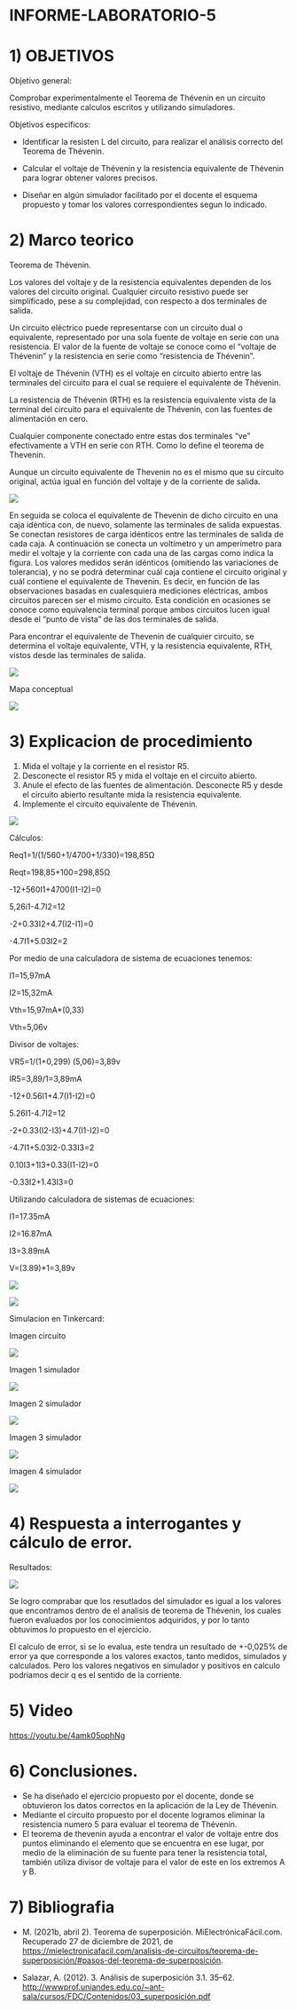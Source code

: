 # INFORME-LABORATORIO-5

# 1) OBJETIVOS

 Objetivo general:

Comprobar experimentalmente el Teorema de Thévenin en un circuito resistivo, mediante calculos escritos y utilizando simuladores.

Objetivos especificos:

- Identificar la resisten L del circuito, para realizar el análisis correcto del Teorema de Thévenin.

- Calcular el voltaje de Thévenin y la resistencia equivalente de Thévenin para lograr obtener valores precisos. 

- Diseñar en algún simulador facilitado por el docente el esquema propuesto y tomar los valores correspondientes segun lo indicado.



# 2) Marco teorico

Teorema de Thévenin.

Los valores del voltaje y de la resistencia equivalentes dependen de los valores del circuito original. Cualquier circuito resistivo puede ser simplificado, pese a su complejidad, con respecto a dos terminales de salida. 

Un circuito eléctrico puede representarse con un circuito dual o equivalente, representado por una sola fuente de voltaje en serie con  una resistencia. El valor de la fuente de voltaje se conoce como el “voltaje de Thévenin” y la resistencia en serie como “resistencia de Thévenin”.

El voltaje de Thévenin (VTH) es el voltaje en circuito abierto entre las terminales del circuito para el cual se requiere el equivalente de Thévenin.

La resistencia de Thévenin (RTH) es la resistencia equivalente vista de la terminal del circuito para el equivalente de Thévenin, con las fuentes de alimentación en cero.

Cualquier componente conectado entre estas dos terminales “ve” efectivamente a VTH en serie con RTH. Como lo define el teorema de Thevenin.

Aunque un circuito equivalente de Thevenin no es el mismo que su circuito original, actúa igual en función del voltaje y de la corriente de salida.

![](https://github.com/spcueva1/INFORME-LABORATORIO-5/blob/dfe1c5e500878581c7cbd3a39059fa1713306556/INF%205%20MT/MT%201.png)

En seguida se coloca el equivalente de Thevenin de dicho circuito en una caja idéntica con, de nuevo, solamente las terminales de salida expuestas. Se conectan resistores de carga idénticos entre las terminales de salida de cada caja. A continuación se conecta un voltímetro y un amperímetro para medir el voltaje y la corriente con cada una de las cargas como indica la figura. Los valores medidos serán idénticos (omitiendo las variaciones de tolerancia), y no se podrá determinar cuál caja contiene el circuito original y cuál
contiene el equivalente de Thevenin. Es decir, en función de las observaciones basadas en cualesquiera mediciones eléctricas, ambos circuitos parecen ser el mismo circuito. Esta condición en ocasiones se conoce como equivalencia terminal porque ambos circuitos lucen igual desde el “punto de vista” de las dos terminales de salida.

Para encontrar el equivalente de Thevenin de cualquier circuito, se determina el voltaje equivalente, VTH, y la resistencia equivalente, RTH, vistos desde las terminales de salida. 

![](https://github.com/spcueva1/INFORME-LABORATORIO-5/blob/dfe1c5e500878581c7cbd3a39059fa1713306556/INF%205%20MT/IM%202.png)

Mapa conceptual

![](https://github.com/spcueva1/INFORME-LABORATORIO-5/blob/dfe1c5e500878581c7cbd3a39059fa1713306556/INF%205%20MT/mapa.jpg)

# 3) Explicacion de procedimiento

1) Mida el voltaje y la corriente en el resistor R5.
2) Desconecte el resistor R5 y mida el voltaje en el circuito abierto.
3) Anule el efecto de las fuentes de alimentación. Desconecte R5 y desde el circuito abierto resultante mida la resistencia equivalente.
4) Implemente el circuito equivalente de Thévenin.

![](https://github.com/spcueva1/INFORME-LABORATORIO-5/blob/dfe1c5e500878581c7cbd3a39059fa1713306556/INF%205%20MT/5.5.1.png)


 Cálculos:
 


Req1=1/(1/560+1/4700+1/330)=198,85Ω

Reqt=198,85+100=298,85Ω

-12+560I1+4700(I1-I2)=0

5,26i1-4.7I2=12

-2+0.33I2+4.7(I2-I1)=0

-4.7I1+5.03I2=2

Por medio de una calculadora de sistema de ecuaciones tenemos:

I1=15,97mA

I2=15,32mA
	
Vth=15,97mA*(0,33)

Vth=5,06v

Divisor de voltajes:

VR5=1/(1+0,299) (5,06)=3,89v

IR5=3,89/1=3,89mA


-12+0.56I1+4.7(I1-I2)=0

5.26I1-4.7I2=12

-2+0.33(I2-I3)+4.7(I1-I2)=0

-4.7I1+5.03I2-0.33I3=2

0.10I3+1I3+0.33(I1-I2)=0

-0.33I2+1.43I3=0

Utilizando calculadora de sistemas de ecuaciones:

I1=17.35mA

I2=16.87mA

I3=3.89mA

V=(3.89)*1=3,89v


![](https://github.com/spcueva1/INFORME-LABORATORIO-5/blob/abe6159a89cc52896a991f1d26faa40ea87e5e8b/cal%20inf%205/cal%201%20inf%205.png)


![](https://github.com/spcueva1/INFORME-LABORATORIO-5/blob/422609312eb9ce6bdf8ca1382c03b2c689c56f33/cal%20inf%205/cal%202%20inf%205.png)



Simulacion en Tinkercard:

Imagen circuito

![](https://github.com/spcueva1/INFORME-LABORATORIO-5/blob/dfe1c5e500878581c7cbd3a39059fa1713306556/INF%205%20MT/5.5.1.png)

Imagen 1 simulador

![](https://github.com/spcueva1/INFORME-LABORATORIO-5/blob/dfe1c5e500878581c7cbd3a39059fa1713306556/INF%205%20MT/5.5.2.jpg)

Imagen 2 simulador

![](https://github.com/spcueva1/INFORME-LABORATORIO-5/blob/dfe1c5e500878581c7cbd3a39059fa1713306556/INF%205%20MT/5.5.3.jpg)

Imagen 3 simulador

![](https://github.com/spcueva1/INFORME-LABORATORIO-5/blob/dfe1c5e500878581c7cbd3a39059fa1713306556/INF%205%20MT/5.5.4.jpg)

Imagen 4 simulador

![](https://github.com/spcueva1/INFORME-LABORATORIO-5/blob/dfe1c5e500878581c7cbd3a39059fa1713306556/INF%205%20MT/5.5.5.jpg)

# 4) Respuesta a interrogantes y cálculo de error.

Resultados:


![](https://github.com/spcueva1/INFORME-LABORATORIO-5/blob/6ef6fe958ba03456297ab6df0d068affa9c52b3c/tabla%20inf%205.png)



Se logro comprabar que los resutlados del  simulador es igual a los valores que encontramos dentro de el analisis de teorema de Thévenin, los cuales fueron evaluados por los conocimientos adquiridos, y por lo tanto obtuvimos lo propuesto en el ejercicio.

El calculo de error, si se lo evalua, este tendra un resultado de +-0,025% de error ya que corresponde a los valores exactos, tanto medidos, simulados y calculados. Pero los valores negativos en simulador y positivos en calculo podriamos decir q es el sentido de la corriente. 

# 5) Video

https://youtu.be/4amk05ophNg


# 6) Conclusiones.

- Se ha diseñado el ejercicio propuesto por el docente, donde se obtuvieron los datos correctos en la aplicación de la Ley de Thévenin.
- Mediante el circuito propuesto por el docente logramos eliminar la resistencia numero 5 para evaluar el teorema de Thévenin.
- El teorema de thevenin ayuda a encontrar el valor de voltaje entre dos puntos eliminando el elemento que se encuentra en ese lugar, por medio de la eliminación de su fuente para tener la resistencia total, también utiliza divisor de voltaje para el valor de este en los extremos A y B.


# 7) Bibliografia

- M. (2021b, abril 2). Teorema de superposición. MiElectrónicaFácil.com. Recuperado 27 de diciembre de 2021, de https://mielectronicafacil.com/analisis-de-circuitos/teorema-de-superposición/#pasos-del-teorema-de-superposición.

- Salazar, A. (2012). 3. Análisis de superposición 3.1. 35–62. http://wwwprof.uniandes.edu.co/~ant-sala/cursos/FDC/Contenidos/03_superposición.pdf



